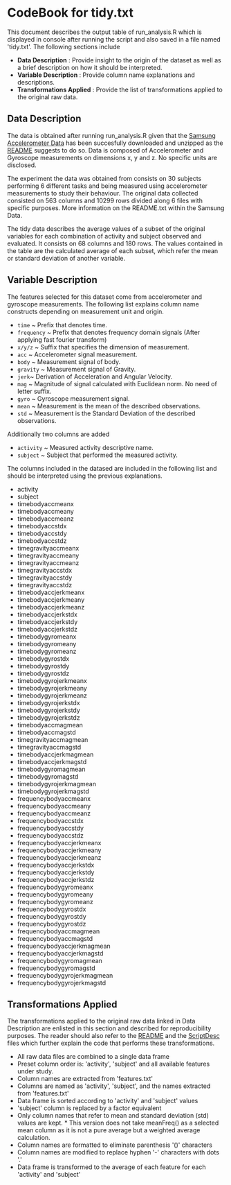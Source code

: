 CodeBook for tidy.txt
=====================

This document describes the output table of run_analysis.R which is displayed in console after running the script and also saved in a file named 'tidy.txt'. The following sections include

   * __Data Description__ : Provide insight to the origin of the dataset as well as a brief description on how it should be interpreted.
   * __Variable Description__ : Provide column name explanations and descriptions.
   * __Transformations Applied__ : Provide the list of transformations applied to the original raw data.
   
   
   
Data Description
----------------

   The data is obtained after running run_analysis.R given that the [Samsung Accelerometer Data](https://d396qusza40orc.cloudfront.net/getdata%2Fprojectfiles%2FUCI%20HAR%20Dataset.zip) has been succesfully downloaded and unzipped as the [README](https://github.com/csmc88/accel_data/blob/master/README.md) suggests to do so. Data is composed of Accelerometer and Gyroscope measurements on dimensions x, y and z. No specific units are disclosed.
   
   The experiment the data was obtained from consists on 30 subjects performing 6 different tasks and being measured using accelerometer measurements to study their behaviour. The original data collected consisted on 563 columns and 10299 rows divided along 6 files with specific purposes. More information on the README.txt within the Samsung Data.  
   
   The tidy data describes the average values of a subset of the original variables for each combination of activity and subject observed and evaluated. It consists on 68 columns and 180 rows. The values contained in the table are the calculated average of each subset, which refer the mean or standard deviation of another variable.
   

Variable Description
--------------------

   The features selected for this dataset come from accelerometer and gyroscope measurements. The following list explains column name constructs depending on measurement unit and origin.
   
   * `time` ~ Prefix that denotes time. 
   * `frequency` ~ Prefix that denotes frequency domain signals (After applying fast fourier transform)
   * `x/y/z` ~ Suffix that specifies the dimension of measurement.
   * `acc` ~ Accelerometer signal measurement.
   * `body` ~ Measurement signal of body.
   * `gravity` ~ Measurement signal of Gravity.
   * `jerk`~ Derivation of Acceleration and Angular Velocity.
   * `mag` ~ Magnitude of signal calculated with Euclidean norm. No need of letter suffix.
   * `gyro` ~ Gyroscope measurement signal.
   * `mean` ~ Measurement is the mean of the described observations.  
   * `std` ~ Measurement is the Standard Deviation of the described observations.
   
   Additionally two columns are added
   
   * `activity` ~ Measured activity descriptive name.
   * `subject` ~ Subject that performed the measured activity.
   
   The columns included in the datased are included in the following list and should be interpreted using the previous explanations.
   
   * activity
   * subject
   * timebodyaccmeanx
   * timebodyaccmeany
   * timebodyaccmeanz
   * timebodyaccstdx
   * timebodyaccstdy
   * timebodyaccstdz
   * timegravityaccmeanx
   * timegravityaccmeany
   * timegravityaccmeanz
   * timegravityaccstdx
   * timegravityaccstdy
   * timegravityaccstdz
   * timebodyaccjerkmeanx
   * timebodyaccjerkmeany
   * timebodyaccjerkmeanz
   * timebodyaccjerkstdx
   * timebodyaccjerkstdy
   * timebodyaccjerkstdz
   * timebodygyromeanx
   * timebodygyromeany
   * timebodygyromeanz
   * timebodygyrostdx
   * timebodygyrostdy
   * timebodygyrostdz
   * timebodygyrojerkmeanx
   * timebodygyrojerkmeany
   * timebodygyrojerkmeanz
   * timebodygyrojerkstdx
   * timebodygyrojerkstdy
   * timebodygyrojerkstdz
   * timebodyaccmagmean
   * timebodyaccmagstd
   * timegravityaccmagmean
   * timegravityaccmagstd
   * timebodyaccjerkmagmean
   * timebodyaccjerkmagstd
   * timebodygyromagmean
   * timebodygyromagstd
   * timebodygyrojerkmagmean
   * timebodygyrojerkmagstd
   * frequencybodyaccmeanx
   * frequencybodyaccmeany
   * frequencybodyaccmeanz
   * frequencybodyaccstdx
   * frequencybodyaccstdy
   * frequencybodyaccstdz
   * frequencybodyaccjerkmeanx
   * frequencybodyaccjerkmeany
   * frequencybodyaccjerkmeanz
   * frequencybodyaccjerkstdx
   * frequencybodyaccjerkstdy
   * frequencybodyaccjerkstdz
   * frequencybodygyromeanx
   * frequencybodygyromeany
   * frequencybodygyromeanz
   * frequencybodygyrostdx
   * frequencybodygyrostdy
   * frequencybodygyrostdz
   * frequencybodyaccmagmean
   * frequencybodyaccmagstd
   * frequencybodyaccjerkmagmean
   * frequencybodyaccjerkmagstd
   * frequencybodygyromagmean
   * frequencybodygyromagstd
   * frequencybodygyrojerkmagmean
   * frequencybodygyrojerkmagstd

   


Transformations Applied
-----------------------

   The transformations applied to the original raw data linked in Data Description are enlisted in this section and described for reproducibility purposes. The reader should also refer to the [README](https://github.com/csmc88/accel_data/blob/master/README.md) and the [ScriptDesc](https://github.com/csmc88/accel_data/blob/master/ScriptDesc.md) files which further explain the code that performs these transformations.
   
   * All raw data files are combined to a single data frame
   * Preset column order is: 'activity', 'subject' and all available features under study.
   * Column names are extracted from 'features.txt'
   * Columns are named as 'activity', 'subject', and the names extracted from 'features.txt'
   * Data frame is sorted according to 'activity' and 'subject' values
   * 'subject' column is replaced by a factor equivalent
   * Only column names that refer to mean and standard deviation (std) values are kept.
    * This version does not take meanFreq() as a selected mean column as it is not a pure average but a weighted average calculation.
   * Column names are formatted to eliminate parenthesis '()' characters
   * Column names are modified to replace hyphen '-' characters with dots '.'
   * Data frame is transformed to the average of each feature for each 'activity' and 'subject'